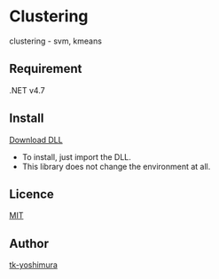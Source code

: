 # Clustering
 clustering - svm, kmeans

## Requirement
 .NET v4.7

## Install
[Download DLL](https://github.com/tk-yoshimura/Clustering/tree/master/Clustering/bin/Release)

- To install, just import the DLL.
- This library does not change the environment at all.

## Licence
[MIT](https://github.com/tk-yoshimura/Clustering/blob/master/LICENSE)

## Author

[tk-yoshimura](https://github.com/tk-yoshimura)
